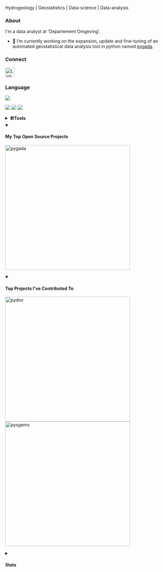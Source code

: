Hydrogeology | Geostatistics | Data-science | Data-analysis

### About

I'm a data analyst at 'Departement Omgeving'.
- 🔭 I’m currently working on the expansion, update and fine-tuning of an automated geostatistical data analysis tool in python named [pygada](https://github.com/DOV-Vlaanderen/pygada).

### Connect
<a href="https://www.linkedin.com/in/guillaume-vandekerckhove"/><img src="https://user-images.githubusercontent.com/79251807/201449314-7f30a723-3b7e-45f2-b99b-093f8d9ce971.png" width="30" alt="LinkedIn logo"/></a>


### Language
<a href="https://www.python.org/"/><img src="https://img.shields.io/badge/Python-FFD43B?style=for-the-badge&logo=python&logoColor=blue"/></a>

<a href=""/><img src="https://img.shields.io/badge/HTML5-E34F26?style=for-the-badge&logo=html5&logoColor=white"/></a>
<a href="https://www.javascript.com/"/><img src="https://img.shields.io/badge/JavaScript-323330?style=for-the-badge&logo=javascript&logoColor=F7DF1E"/></a>
<a href="https://www.json.org/json-en.html"/><img src="https://img.shields.io/badge/json-5E5C5C?style=for-the-badge&logo=json&logoColor=white"/></a>

<details>
  <summary><b>🛠️Tools</b></summary>
  <br/>
  <a href="https://www.anaconda.com/"/><img src="https://img.shields.io/badge/conda-342B029.svg?&style=for-the-badge&logo=anaconda&logoColor=white"/></a>
  <a href="https://pypi.org/"/><img src="https://img.shields.io/badge/pypi-3775A9?style=for-the-badge&logo=pypi&logoColor=white"/></a>
  
  <a href="https://github.com/"/><img src="https://img.shields.io/badge/GitHub-100000?style=for-the-badge&logo=github&logoColor=white"/></a>
  <a href="https://jupyter.org/"/><img src="https://img.shields.io/badge/Jupyter-F37626.svg?&style=for-the-badge&logo=Jupyter&logoColor=white"/></a>
  <a href="https://www.jetbrains.com/pycharm/"/><img src="https://img.shields.io/badge/PyCharm-000000.svg?&style=for-the-badge&logo=PyCharm&logoColor=white"/></a>
  
  <a href="https://www.microsoft.com/nl-be"/><img src="https://img.shields.io/badge/Microsoft-666666?style=for-the-badge&logo=microsoft&logoColor=white"/></a>
 
  <a href="https://keras.io/"/><img src="https://img.shields.io/badge/Keras-D00000?style=for-the-badge&logo=Keras&logoColor=white"/></a>
  <a href="https://matplotlib.org/"/><img src="https://img.shields.io/badge/Matplotlib-%23ffffff.svg?style=for-the-badge&logo=Matplotlib&logoColor=black"/></a>
  <a href="https://numpy.org/"/><img src="https://img.shields.io/badge/Numpy-777BB4?style=for-the-badge&logo=numpy&logoColor=white"/></a>
  <a href="https://pandas.pydata.org/"/><img src="https://img.shields.io/badge/Pandas-2C2D72?style=for-the-badge&logo=pandas&logoColor=white"/></a>
  <a href="https://scikit-learn.org/stable/"/><img src="https://img.shields.io/badge/scikit--learn-%23F7931E.svg?style=for-the-badge&logo=scikit-learn&logoColor=white"/></a>
  <a href="https://scipy.org/"/><img src="https://img.shields.io/badge/SciPy-%230C55A5.svg?style=for-the-badge&logo=scipy&logoColor=%white"/></a>
  <a href="https://www.tensorflow.org/"/><img src="https://img.shields.io/badge/TensorFlow-FF6F00?style=for-the-badge&logo=tensorflow&logoColor=white"/></a>
  <a href="https://seaborn.pydata.org/index.html"/><img src="https://img.shields.io/badge/-seaborn-blue"/></a>
  <a href="https://geopandas.org/en/stable/"/><img src="https://img.shields.io/badge/-geopandas-green"/></a>
  <a href="https://www.highcharts.com/"/><img src="https://img.shields.io/badge/-Highcharts-9cf"/></a>
  <a href="https://github.com/DOV-Vlaanderen/pydov"/><img src="https://img.shields.io/badge/-pydov-yellow"/></a>
  <a href="https://github.com/DOV-Vlaanderen/pygada"/><img src="https://img.shields.io/badge/-pygada-yellow"/></a>
  <a href="https://github.com/robinthibaut/pysgems"/><img src="https://img.shields.io/badge/-pysgems-lightgrey"/></a>
  
  <a href="https://qgis.org/en/site/"/><img src="https://img.shields.io/badge/qgis-93b023?&style=for-the-badge&logo=qgis&logoColor=white"/></a>
  <a href="https://sgems.sourceforge.net/"/><img src="https://img.shields.io/badge/-SGeMS-lightgrey"/></a>
  
  <a href="https://www.microsoft.com/nl-be/windows"/><img src="https://img.shields.io/badge/Windows-0078D6?style=for-the-badge&logo=windows&logoColor=white"/></a>
  
  <a href="https://www.canva.com/nl_be/"/><img src="https://img.shields.io/badge/Canva-%2300C4CC.svg?&style=for-the-badge&logo=Canva&logoColor=white"/></a>
  <a href="https://www.atlassian.com/software/confluence"/><img src="https://img.shields.io/badge/confluence-%23172BF4.svg?style=for-the-badge&logo=confluence&logoColor=white"/></a>
  <a href="https://inkscape.org/"/><img src="https://img.shields.io/badge/Inkscape-000000?style=for-the-badge&logo=Inkscape&logoColor=white"/></a>
  <a href="https://www.atlassian.com/nl/software/jira"/><img src="https://img.shields.io/badge/Jira-0052CC?style=for-the-badge&logo=Jira&logoColor=white"/></a>
  <a href="https://www.markdownguide.org/"/><img src="https://img.shields.io/badge/Markdown-000000?style=for-the-badge&logo=markdown&logoColor=white"/></a>
  <a href="https://www.microsoft.com/nl-be/microsoft-365"/><img src="https://img.shields.io/badge/Microsoft_Office-D83B01?style=for-the-badge&logo=microsoft-office&logoColor=white"/></a>
  <a href="https://prezi.com/"/><img src="https://img.shields.io/badge/Prezi-3181FF?style=for-the-badge&logo=prezi&logoColor=white"/></a>
  <a href="https://wakatime.com/dashboard"/><img src="https://img.shields.io/badge/WakaTime-000000?style=for-the-badge&logo=WakaTime&logoColor=white"/></a>
  </p>
  


</details>
      
<details open> 
  <summary><h4>My Top Open Source Projects</h4></summary>

  <!-- Repo info cards - https://github.com/anuraghazra/github-readme-stats -->
  <!-- Small repo cards (fork) - https://github.com/DenverCoder1/github-readme-stats -->
  <p align="left">
    
<a href="https://github.com/DOV-Vlaanderen/pygada"><img width="400" src="https://github-readme-stats.vercel.app/api/pin/?username=DOV-Vlaanderen&repo=pygada&theme=react&bg_color=1F222E&title_color=FFF000&hide_border=true&icon_color=F8D866&show_icons=false" alt="pygada"></a>
      
</details>

<details open> 
  <summary><h4>Top Projects I've Contributed To</h4></summary>

  <!-- Small repo cards https://github.com/DenverCoder1/github-readme-stats (fork of anuraghazra/github-readme-stats) -->
  <p align="left">
    <a href="https://github.com/DOV-Vlaanderen/pydov"><img width="400" src="https://github-readme-stats.vercel.app/api/pin/?username=DOV-Vlaanderen&repo=pydov&theme=react&bg_color=1F222E&title_color=FFF000&hide_border=true&icon_color=F8D866&show_icons=false" alt="pydov"></a>
    <a href="https://github.com/robinthibaut/pysgems"><img width="400" src="https://github-readme-stats.vercel.app/api/pin/?username=robinthibaut&repo=pysgems&theme=react&bg_color=1F222E&title_color=FFF000&hide_border=true&icon_color=F8D866&show_icons=false" alt="pysgems"></a>
  </p>
</details>

<details close> 
  <summary><h4>Stats</h4></summary>
    
<!--START_SECTION:waka-->

```txt
From: 08 February 2024 - To: 15 February 2024

HTML         2 hrs 57 mins   ■■■■■■■■■■■..............   45.98 %
Jupyter      2 hrs 26 mins   ■■■■■■■■■■...............   38.02 %
Python       34 mins         ■■.......................   08.86 %
CSS          17 mins         ■........................   04.62 %
JSON         6 mins          .........................   01.76 %
JavaScript   2 mins          .........................   00.53 %
Text         0 secs          .........................   00.23 %
Markdown     0 secs          .........................   00.00 %
TOML         0 secs          .........................   00.00 %
```

<!--END_SECTION:waka-->

[![Guillaume's github activity graph](https://github-readme-activity-graph.vercel.app/graph?username=GuillaumeVandekerckhove&line=FFF000&theme=high-contrast&height=300&hide_border=true)](https://github.com/ashutosh00710/github-readme-activity-graph)


  
<!-- https://github.com/jamesgeorge007/github-activity-readme -->
⚡ Recent GitHub Activity</summary>


<!--RECENT_ACTIVITY:start-->
1. ⬆️ Pushed 1 commit(s) to [DOV-Vlaanderen/xls2xml](https://github.com/DOV-Vlaanderen/xls2xml)<br>
2. ⬆️ Pushed 1 commit(s) to [DOV-Vlaanderen/xls2xml](https://github.com/DOV-Vlaanderen/xls2xml)<br>
3. ⬆️ Pushed 1 commit(s) to [DOV-Vlaanderen/xls2xml](https://github.com/DOV-Vlaanderen/xls2xml)<br>
4. ⬆️ Pushed 1 commit(s) to [DOV-Vlaanderen/xls2xml](https://github.com/DOV-Vlaanderen/xls2xml)<br>
5. ⬆️ Pushed 1 commit(s) to [DOV-Vlaanderen/xls2xml](https://github.com/DOV-Vlaanderen/xls2xml)<br>
<!--RECENT_ACTIVITY:end-->

<!--RECENT_ACTIVITY:last_update-->
Last Updated: Friday, February 16th, 2024, 1:38:35 AM
<!--RECENT_ACTIVITY:last_update_end-->

<div><img style="height: auto; width: 38%;" class="img" src="https://github-readme-stats.vercel.app/api?username=GuillaumeVandekerckhove&show_icons=true&theme=highcontrast&hide_border=true"/>
<img style="height: auto; width: 40%;" class="img" src="https://github-readme-streak-stats.herokuapp.com/?user=GuillaumeVandekerckhove&theme=yellowdark"/>
</div>

</details>


